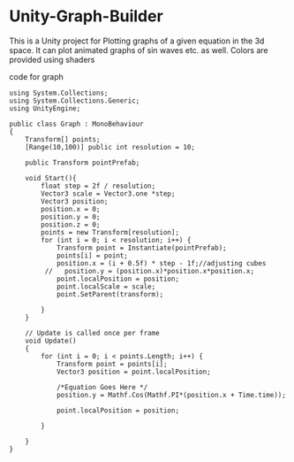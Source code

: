 # Unity-Graph-Builder
This is a Unity project for Plotting graphs of a given equation in the 3d space. It can plot animated graphs of sin waves etc. as well.
Colors are provided using shaders

code for graph

```
using System.Collections;
using System.Collections.Generic;
using UnityEngine;

public class Graph : MonoBehaviour
{   
    Transform[] points; 
    [Range(10,100)] public int resolution = 10;
    
    public Transform pointPrefab;

    void Start(){
        float step = 2f / resolution;
       	Vector3 scale = Vector3.one *step;
		Vector3 position;
        position.x = 0;
        position.y = 0;
        position.z = 0;
        points = new Transform[resolution];
		for (int i = 0; i < resolution; i++) {
			Transform point = Instantiate(pointPrefab);
            points[i] = point;
			position.x = (i + 0.5f) * step - 1f;//adjusting cubes
         //   position.y = (position.x)*position.x*position.x;
			point.localPosition = position;
			point.localScale = scale;
            point.SetParent(transform);
            
		}
    }

    // Update is called once per frame
    void Update()
    {
        for (int i = 0; i < points.Length; i++) {
			Transform point = points[i];
			Vector3 position = point.localPosition;

            /*Equation Goes Here */
			position.y = Mathf.Cos(Mathf.PI*(position.x + Time.time));

			point.localPosition = position;
            	
		}

    }
}
```
